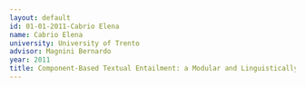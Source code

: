 ```yaml
---
layout: default 
id: 01-01-2011-Cabrio Elena
name: Cabrio Elena
university: University of Trento
advisor: Magnini Bernardo
year: 2011
title: Component-Based Textual Entailment: a Modular and Linguistically-Motivated Framework for Semantic Inferences
---
```

